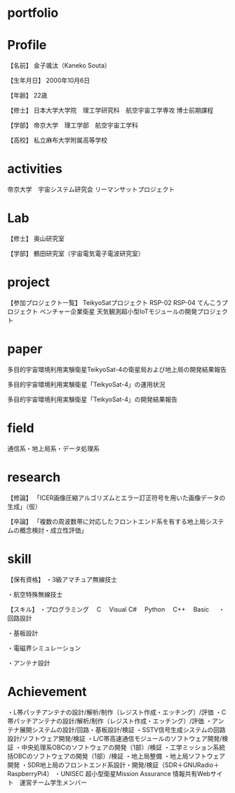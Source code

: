 # portfolio
# Profile
【名前】
金子颯汰（Kaneko Souta）

【生年月日】
2000年10月6日

【年齢】
22歳

【修士】
日本大学大学院　理工学研究科　航空宇宙工学専攻
博士前期課程

【学部】
帝京大学　理工学部　航空宇宙工学科

【高校】
私立麻布大学附属高等学校

# activities
帝京大学　宇宙システム研究会
リーマンサットプロジェクト

# Lab
【修士】
奥山研究室

【学部】
鶴田研究室（宇宙電気電子電波研究室）

# project
【参加プロジェクト一覧】
TeikyoSatプロジェクト
RSP-02
RSP-04
てんこうプロジェクト
ベンチャー企業衛星
天気観測超小型IoTモジュールの開発プロジェクト

# paper
多目的宇宙環境利用実験衛星TeikyoSat-4の衛星局および地上局の開発結果報告

多目的宇宙環境利用実験衛星「TeikyoSat-4」の運用状況

多目的宇宙環境利用実験衛星「TeikyoSat-4」の開発結果報告

# field
通信系・地上局系・データ処理系

# research
【修論】
「ICER画像圧縮アルゴリズムとエラー訂正符号を用いた画像データの生成」（仮）

【卒論】
「複数の周波数帯に対応したフロントエンド系を有する地上局システムの概念検討・成立性評価」

# skill
【保有資格】
・3級アマチュア無線技士

・航空特殊無線技士

【スキル】
・プログラミング
　C
　Visual C#
　Python
　C++
　Basic
　
・回路設計

・基板設計

・電磁界シミュレーション

・アンテナ設計

# Achievement
・L帯パッチアンテナの設計/解析/制作（レジスト作成・エッチング）/評価
・C帯パッチアンテナの設計/解析/制作（レジスト作成・エッチング）/評価
・アンテナ展開システムの設計/回路・基板設計/検証
・SSTV信号生成システムの回路設計/ソフトウェア開発/検証
・L/C帯高速通信モジュールのソフトウェア開発/検証
・中央処理系OBCのソフトウェアの開発（1部）/検証
・工学ミッション系統括OBCのソフトウェアの開発（1部）/検証
・地上局整備
・地上局ソフトウェア開発
・SDR地上局のフロントエンド系設計・開発/検証（SDR＋GNURadio＋RaspberryPi4）
・UNISEC 超小型衛星Mission Assurance 情報共有Webサイト　運営チーム学生メンバー
